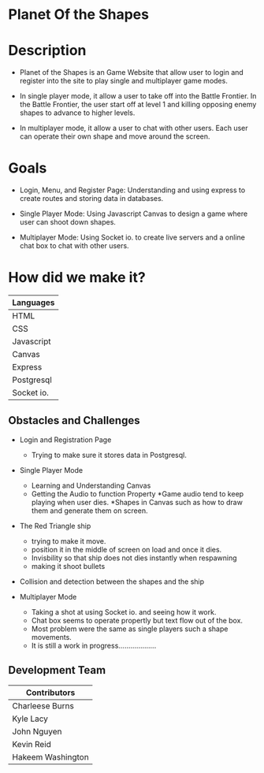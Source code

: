 # Planet Of the Shapes

# Description
* Planet of the Shapes is an Game Website that allow user to login and register into the site to play single and    multiplayer game modes. 
 
 * In single player mode, it allow a user to take off into the Battle Frontier. In the Battle Frontier, the user start off at level 1 and killing opposing enemy shapes to advance to higher levels. 

 * In multiplayer mode, it allow a user to chat with other users. Each user can operate their own shape and move around the screen. 

# Goals

* Login, Menu, and Register Page: Understanding and using express to create routes and storing data in databases. 

* Single Player Mode: Using Javascript Canvas to design a game where user can shoot down shapes.

* Multiplayer Mode: Using Socket io. to create live servers and a online chat box to chat with other users. 

# How did we make it?

| Languages | 
| ------------- |
| HTML  | 
| CSS| 
| Javascript  | 
| Canvas  | 
| Express | 
| Postgresql | 
| Socket io.| 


## Obstacles and Challenges 
* Login and Registration Page
    * Trying to make sure it stores data in Postgresql.
  
* Single Player Mode
    * Learning and Understanding Canvas
    * Getting the Audio to function  Property
    *Game audio tend to keep playing when user dies.
    *Shapes in Canvas such as how to draw them and generate them on screen.
           
* The Red Triangle ship 
    * trying to make it move. 
    * position it in the middle of screen on load and once it dies. 
    * Invisbility so that ship does not dies instantly when respawning
    * making it shoot bullets     
* Collision and detection between the shapes and the ship
   
* Multiplayer Mode
    * Taking a shot at using Socket io. and seeing how it work.
    * Chat box seems to operate propertly but text flow out of the box. 
    * Most problem were the same as single players such a shape movements.
    * It is still a work in progress...................
   
   
        
## Development Team  

| Contributors  | 
| ------------- |
| Charleese Burns|
| Kyle Lacy | 
| John Nguyen | 
| Kevin Reid| 
| Hakeem Washington  | 
